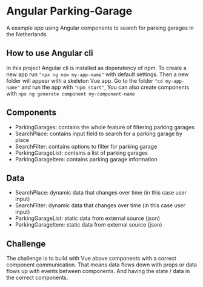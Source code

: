 # Angular Parking-Garage

A example app using Angular components to search for parking garages in the Netherlands.

## How to use Angular cli

In this project Angular cli is installed as dependency of npm.
To create a new app run `"npx ng new my-app-name"` with default settings.
Then a new folder will appear with a skeleton Vue app.
Go to the folder `"cd my-app-name"` and run the app with `"npm start"`,
You can also create components with `npx ng generate component my-component-name`

## Components

- ParkingGarages: contains the whole feature of filtering parking garages
- SearchPlace: contains input field to search for a parking garage by place
- SearchFilter: contains options to filter for parking garage
- ParkingGarageList: contains a list of parking garages
- ParkingGarageItem: contains parking garage information

## Data

- SearchPlace: dynamic data that changes over time (in this case user input)
- SearchFilter: dynamic data that changes over time (in this case user input)
- ParkingGarageList: static data from external source (json)
- ParkingGarageItem: static data from external source (json)

## Challenge

The challenge is to build with Vue above components with a correct component communication.
That means data flows down with props or data flows up with events between components.
And having the state / data in the correct components.